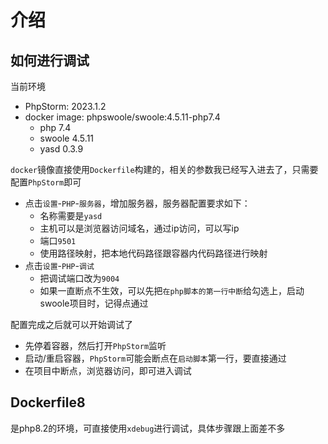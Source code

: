# 介绍

## 如何进行调试

当前环境
* PhpStorm: 2023.1.2
* docker image: phpswoole/swoole:4.5.11-php7.4
    * php 7.4
    * swoole 4.5.11
    * yasd 0.3.9

`docker`镜像直接使用`Dockerfile`构建的，相关的参数我已经写入进去了，只需要配置`PhpStorm`即可

* 点击`设置`-`PHP`-`服务器`，增加服务器，服务器配置要求如下：
    * 名称需要是`yasd`
    * 主机可以是浏览器访问域名，通过ip访问，可以写ip
    * 端口`9501`
    * 使用路径映射，把本地代码路径跟容器内代码路径进行映射
* 点击`设置`-`PHP`-`调试`
  * 把调试端口改为`9004`
  * 如果一直断点不生效，可以先把`在php脚本的第一行中断`给勾选上，启动swoole项目时，记得点通过

配置完成之后就可以开始调试了
* 先停着容器，然后打开`PhpStorm`监听
* 启动/重启容器，`PhpStorm`可能会断点在`启动脚本`第一行，要直接通过
* 在项目中断点，浏览器访问，即可进入调试

## Dockerfile8

是php8.2的环境，可直接使用`xdebug`进行调试，具体步骤跟上面差不多
